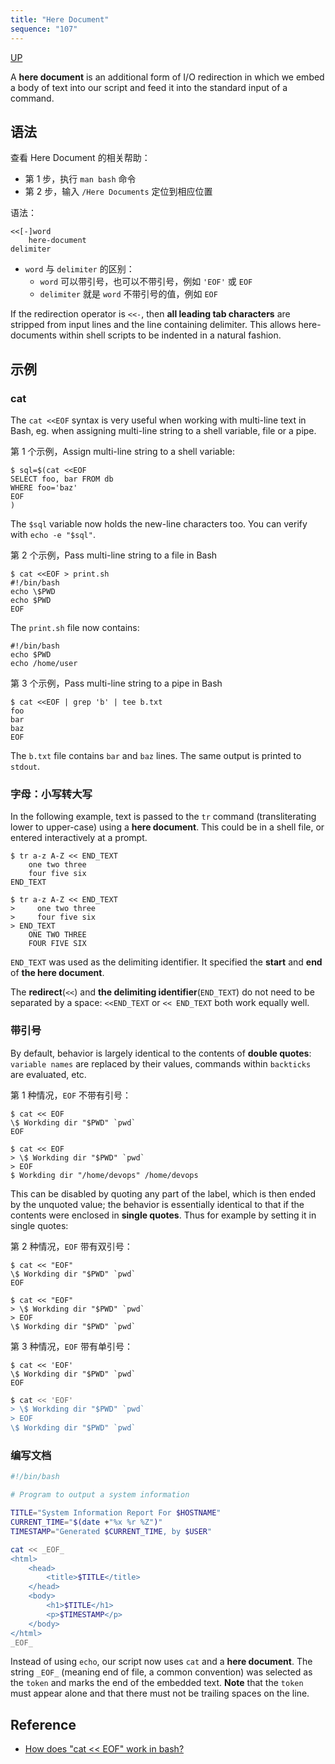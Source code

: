 ```yaml
---
title: "Here Document"
sequence: "107"
---
```


[UP](/bash.html)


A **here document** is an additional form of I/O redirection
in which we embed a body of text into our script and feed it into the standard input of a command.

## 语法

查看 Here Document 的相关帮助：

- 第 1 步，执行 `man bash` 命令
- 第 2 步，输入 `/Here Documents` 定位到相应位置

语法：

```text
<<[-]word
    here-document
delimiter
```

- `word` 与 `delimiter` 的区别：
  - `word` 可以带引号，也可以不带引号，例如 `'EOF'` 或 `EOF`
  - `delimiter` 就是 `word` 不带引号的值，例如 `EOF`

If the redirection operator is `<<-`,
then **all leading tab characters** are stripped from input lines and the line containing delimiter.
This allows here-documents within shell scripts to be indented in a natural fashion.

## 示例

### cat

The `cat <<EOF` syntax is very useful when working with multi-line text in Bash, eg.
when assigning multi-line string to a shell variable, file or a pipe.

第 1 个示例，Assign multi-line string to a shell variable:

```text
$ sql=$(cat <<EOF
SELECT foo, bar FROM db
WHERE foo='baz'
EOF
)
```

The `$sql` variable now holds the new-line characters too. You can verify with `echo -e "$sql"`.

第 2 个示例，Pass multi-line string to a file in Bash

```text
$ cat <<EOF > print.sh
#!/bin/bash
echo \$PWD
echo $PWD
EOF
```

The `print.sh` file now contains:

```text
#!/bin/bash
echo $PWD
echo /home/user
```

第 3 个示例，Pass multi-line string to a pipe in Bash

```text
$ cat <<EOF | grep 'b' | tee b.txt
foo
bar
baz
EOF
```

The `b.txt` file contains `bar` and `baz` lines. The same output is printed to `stdout`.

### 字母：小写转大写

In the following example, text is passed to the `tr` command
(transliterating lower to upper-case) using a **here document**.
This could be in a shell file, or entered interactively at a prompt.

```text
$ tr a-z A-Z << END_TEXT
    one two three
    four five six
END_TEXT
```

```text
$ tr a-z A-Z << END_TEXT
>     one two three
>     four five six
> END_TEXT
    ONE TWO THREE
    FOUR FIVE SIX
```

`END_TEXT` was used as the delimiting identifier.
It specified the **start** and **end** of **the here document**.

The **redirect**(`<<`) and **the delimiting identifier**(`END_TEXT`) do not need to be separated by a space:
`<<END_TEXT` or `<< END_TEXT` both work equally well.

### 带引号

By default, behavior is largely identical to the contents of **double quotes**:
`variable names` are replaced by their values, commands within `backticks` are evaluated, etc.

第 1 种情况，`EOF` 不带有引号：

```text
$ cat << EOF
\$ Workding dir "$PWD" `pwd`
EOF
```

```text
$ cat << EOF
> \$ Workding dir "$PWD" `pwd`
> EOF
$ Workding dir "/home/devops" /home/devops
```

This can be disabled by quoting any part of the label, which is then ended by the unquoted value;
the behavior is essentially identical to that if the contents were enclosed in **single quotes**.
Thus for example by setting it in single quotes:

第 2 种情况，`EOF` 带有双引号：

```text
$ cat << "EOF"
\$ Workding dir "$PWD" `pwd`
EOF
```

```text
$ cat << "EOF"
> \$ Workding dir "$PWD" `pwd`
> EOF
\$ Workding dir "$PWD" `pwd`
```

第 3 种情况，`EOF` 带有单引号：

```text
$ cat << 'EOF'
\$ Workding dir "$PWD" `pwd`
EOF
```

```bash
$ cat << 'EOF'
> \$ Workding dir "$PWD" `pwd`
> EOF
\$ Workding dir "$PWD" `pwd`
```

### 编写文档

```bash
#!/bin/bash

# Program to output a system information

TITLE="System Information Report For $HOSTNAME"
CURRENT_TIME="$(date +"%x %r %Z")"
TIMESTAMP="Generated $CURRENT_TIME, by $USER"

cat << _EOF_
<html>
    <head>
        <title>$TITLE</title>
    </head>
    <body>
        <h1>$TITLE</h1>
        <p>$TIMESTAMP</p>
    </body>
</html>
_EOF_

```

Instead of using `echo`, our script now uses `cat` and a **here document**.
The string `_EOF_` (meaning end of file, a common convention) was selected as the `token` and
marks the end of the embedded text.
**Note** that the `token` must appear alone and that there must not be trailing spaces on the line.

## Reference

- [How does "cat << EOF" work in bash?](https://stackoverflow.com/questions/2500436/how-does-cat-eof-work-in-bash)
